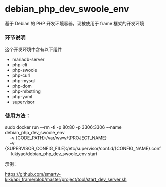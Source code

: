 # debian_php_dev_swoole_env
基于 Debian 的 PHP 开发环境容器，现被使用于 frame 框架的开发环境

### 环节说明
这个开发环境中含有以下组件
 * mariadb-server
 * php-cli
 * php-swoole
 * php-curl
 * php-mysql
 * php-dom
 * php-mbstring
 * php-yaml
 * supervisor

### 使用方法：

sudo docker run --rm -ti -p 80:80 -p 3306:3306 --name debian_php_dev_swoole_env \
      -v {CODE_PATH}:/var/www/{PROJECT_NAME} \
      -v {SUPERVISOR_CONFIG_FILE}:/etc/supervisor/conf.d/{CONFIG_NAME}.conf \
      kikiyao/debian_php_dev_swoole_env start

示例：

https://github.com/smarty-kiki/api_frame/blob/master/project/tool/start_dev_server.sh
